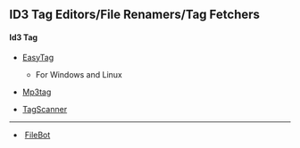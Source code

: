 ## ID3 Tag Editors/File Renamers/Tag Fetchers

#### Id3 Tag

-	[]()  [EasyTag](https://wiki.gnome.org/Apps/EasyTAG)
	- For Windows and Linux

-	[Mp3tag](http://www.mp3tag.de/en/)


-	[TagScanner](http://www.xdlab.ru/en/)

---

- ![]() [FileBot](http://www.filebot.net/)

